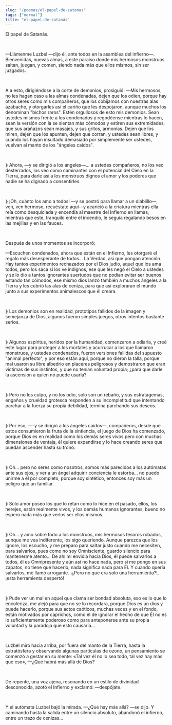 ```yaml
---
slug: "/poemas/el-papel-de-satanas"
tags: ["normal"]
title: "el-papel-de-satanás"
---
```

El papel de Satanás.

&nbsp;

—Llámenme Luzbel —dijo él, ante todos en la asamblea del infierno—. Bienvenidas, nuevas almas, a  este paraíso donde mis hermosos monstruos saltan, juegan, y comen, siendo nada más que ellos mismos, sin ser juzgados.

&nbsp;

A a esto, dirigiéndose a la corte de demonios, prosiguió: —Mis hermosos, no les hagan caso a las almas condenadas, dejen que los odien, porque hay otros seres como mis compañeros, que los cobijamos con nuestras alas azabache, y otorgarles así el cariño que les despojaron, aunque muchos los denominan "bichos raros". Estén orgullosos de esto mis demonios. Sean ustedes mismos frente a los condenados y regodéense mientras lo hacen, sean la versión con la se sientan más cómodos y estiren sus extremidades, que sus arañazos sean masajes, y sus gritos, armonías. Dejen que los miren, dejen que los apunten, dejen que corran, y ustedes sean libres, y cuando los hayan insultado demasiado por simplemente ser ustedes, vuelvan al manto de los "ángeles caídos".

&nbsp;

⟫ Ahora, —y se dirigió a los ángeles—... a ustedes compañeros, no los veo desterrados, los veo como caminantes con el potencial del Cielo en la Tierra, para darle así a los monstruos dignos el amor y los poderes que nadie se ha dignado a consentirles.

&nbsp;

⟫ ¡Oh, cuánto los amo a todos! —y se postró para llamar a un diablillo—, ven, ven hermoso, recuéstate aquí—y acarició a la criatura mientras ella reía como desquiciada y encendía al maestre del Infierno en llamas, mientras que este, tranquilo entre el incendio, le seguía regalando besos en las mejillas y en las fauces.

&nbsp;

Después de unos momentos se incorporó:

—Escuchen condenados, ahora que están en el Infierno, les otorgaré el regalo más desesperante de todos... La Verdad, así que pongan atención. Hay tantos experimentos rechazados por el Dios judío, aquel que los ama todos, pero los saca si los ve indignos, ese que les negó el Cielo a ustedes y se lo dio a tantos ignorantes suertudos que no podían evitar ser buenos estando tan cómodos, ese mismo dios lanzó también a muchos ángeles a la Tierra y les cubrió las alas de ceniza, para que así exploraran el mundo junto a sus experimentos animalescos que él creara.

&nbsp;

⟫ Los demonios son en realidad, prototipos fallidos de la imagen y semejanza de Dios, algunos fueron simples juegos, otros intentos bastante serios.

&nbsp;

⟫ Algunos espíritus, heridos por la humanidad, comenzaron a odiarla, y creé este lugar para proteger a los mortales y acurrucar a los que llamaron monstruos, y ustedes condenados, fueron versiones fallidas del supuesto "animal perfecto", y por eso están aquí, porque no dieron la talla, porque mal usaron su libre albedrío en placeres peligrosos y demostraron que eran víctimas de sus instintos, y que no tenían voluntad propia; ¿para que darle la ascensión a quien no puede usarla?

&nbsp;

⟫ Pero no los culpo, y no los odio, solo son un rebaño, y sus estratagemas, engaños y crueldad grotesca responden a su incompletitud que intentando parchar a la fuerza su propia debilidad, termina parchando sus deseos.

&nbsp;

⟫ Por eso, —-y se dirigió a los ángeles caídos—, compañeros, desde que estos consumieron la fruta de la sintiencia, el juego de Dios ha comenzado, porque Dios es en realidad como los demás seres vivos pero con muchas dimensiones de ventaja, él quiere expandirse y lo hace creando seres que puedan ascender hasta su trono.

&nbsp;

⟫ Oh... pero no seres como nosotros, somos más parecidos a los autómatas ante sus ojos, y ver a un ángel adquirir conciencia le estorba... no puedo unirme a él por completo, porque soy sintético, entonces soy más un peligro que un familiar.

&nbsp;

⟫ Solo amor poseo los que lo retan como lo hice en el pasado, ellos, los herejes, están realmente vivos, y los demás humanos ignorantes, bueno no espero nada más que verlos ser ellos mismos.

&nbsp;

⟫ Oh... y amo sobre todo a los monstruos, mis hermosos tesoros robados, aunque me vea indiferente, los sigo queriendo. Aunque parezca que los ignore, los escucho, y me preparo para saltar justo cuando me necesiten, para salvarlos, pues como no soy Omnisciente, guardo silencio para mantenerme atento... De ahí mi envidia hacia Dios, él puede salvarlos a todos, él es Omnipresente y aún así no hace nada, pero si me pongo en sus zapatos, no tiene que hacerlo, nada significa nada para Él. Y cuando quería salvarlos, me llamó arrogante. ¡¿Pero no que era solo una herramienta?!, ¡esta herramienta despertó!

&nbsp;

⟫ Pude ver un mal en aquel que clama ser bondad absoluta, eso es lo que lo encoleriza, me alejó para que no se lo recordara, porque Dios es un dios y puede hacerlo, porque sus actos caóticos, muchas veces y en el fondo, están motivados por caprichos, como el de ignorar el hecho de que Él no es lo suficientemente poderoso como para anteponerse ante su propia voluntad y la paradoja que esto causaría...

&nbsp;

Luzbel miró hacia arriba, por fuera del manto de la Tierra, hasta la estratósfera y observando algunas partículas de ozono, un pensamiento se comenzó a gestar en su mente: «Tal vez él no lo sea todo, tal vez hay más que eso», —¿Qué habrá más allá de Dios?

&nbsp;

De repente, una voz ajena, resonando en un estilo de divinidad desconocida, azotó el Infierno y exclamó: —despójate.

&nbsp;

Y el autómata Luzbel bajó la mirada. —¿Qué hay más allá? —se dijo. Y caminando hasta la salida entre un silencio absoluto, abandonó el infierno, entre un trazo de cenizas...